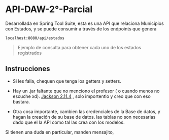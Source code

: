 
# API-DAW-2°-Parcial
Desarrollada en Spring Tool Suite, esta es una API que relaciona Municipios con Estados, y se puede consumir a través de los endpoints que genera

    localhost:8080/api/estados

> Ejemplo de consulta para obtener cada uno de los estados registrados

## Instrucciones

- Si les falla, chequen que tenga los getters y setters. 
- Hay un .jar faltante que no menciono el profesor ( o cuando menos no escuche xd).
[Jackson 2.11.4](https://mvnrepository.com/artifact/com.fasterxml.jackson.core/jackson-annotations/2.11.4) ,  solo importentlo y creo que con eso bastara.

- Otra cosa importante, cambien las credenciales de la Base de datos, y hagan la creación de su base de datos. las tablas no son necesarias dado que el la API como tal las crea con los modelos.

Si tienen una duda en particular, manden mensajito, 
